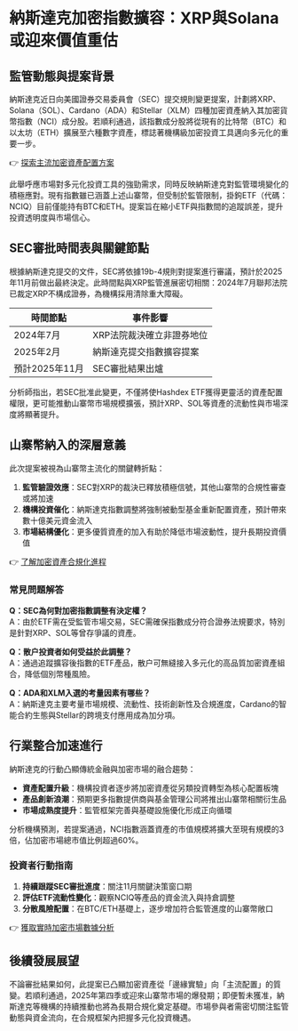 # 納斯達克加密指數擴容：XRP與Solana或迎來價值重估  

## 監管動態與提案背景  
納斯達克近日向美國證券交易委員會（SEC）提交規則變更提案，計劃將XRP、Solana（SOL）、Cardano（ADA）和Stellar（XLM）四種加密資產納入其加密貨幣指數（NCI）成分股。若順利通過，該指數成分股將從現有的比特幣（BTC）和以太坊（ETH）擴展至六種數字資產，標誌著機構級加密投資工具邁向多元化的重要一步。  

👉 [探索主流加密資產配置方案](https://bit.ly/okx_welcome)  

此舉呼應市場對多元化投資工具的強勁需求，同時反映納斯達克對監管環境變化的積極應對。現有指數雖已涵蓋上述山寨幣，但受制於監管限制，掛鉤ETF（代碼：NCIQ）目前僅能持有BTC和ETH。提案旨在縮小ETF與指數間的追蹤誤差，提升投資透明度與市場信心。  

## SEC審批時間表與關鍵節點  
根據納斯達克提交的文件，SEC將依據19b-4規則對提案進行審議，預計於2025年11月前做出最終決定。此時間點與XRP監管進展密切相關：2024年7月聯邦法院已裁定XRP不構成證券，為機構採用清除重大障礙。  

| 時間節點         | 事件影響                          |
|------------------|-----------------------------------|
| 2024年7月        | XRP法院裁決確立非證券地位         |
| 2025年2月        | 納斯達克提交指數擴容提案          |
| 預計2025年11月   | SEC審批結果出爐                  |

分析師指出，若SEC批准此變更，不僅將使Hashdex ETF獲得更靈活的資產配置權限，更可能推動山寨幣市場規模擴張，預計XRP、SOL等資產的流動性與市場深度將顯著提升。  

## 山寨幣納入的深層意義  
此次提案被視為山寨幣主流化的關鍵轉折點：  
1. **監管驗證效應**：SEC對XRP的裁決已釋放積極信號，其他山寨幣的合規性審查或將加速  
2. **機構投資催化**：納斯達克指數調整將強制被動型基金重新配置資產，預計帶來數十億美元資金流入  
3. **市場結構優化**：更多優質資產的加入有助於降低市場波動性，提升長期投資價值  

👉 [了解加密資產合規化進程](https://bit.ly/okx_welcome)  

### 常見問題解答  
**Q：SEC為何對加密指數調整有決定權？**  
A：由於ETF需在受監管市場交易，SEC需確保指數成分符合證券法規要求，特別是針對XRP、SOL等曾存爭議的資產。  

**Q：散户投資者如何受益於此調整？**  
A：通過追蹤擴容後指數的ETF產品，散户可無縫接入多元化的高品質加密資產組合，降低個別幣種風險。  

**Q：ADA和XLM入選的考量因素有哪些？**  
A：納斯達克主要考量市場規模、流動性、技術創新性及合規進度，Cardano的智能合約生態與Stellar的跨境支付應用成為加分項。  

## 行業整合加速進行  
納斯達克的行動凸顯傳統金融與加密市場的融合趨勢：  
- **資產配置升級**：機構投資者逐步將加密資產從另類投資轉型為核心配置板塊  
- **產品創新浪潮**：預期更多指數提供商與基金管理公司將推出山寨幣相關衍生品  
- **市場成熟度提升**：監管框架完善與基礎設施優化形成正向循環  

分析機構預測，若提案通過，NCI指數涵蓋資產的市值規模將擴大至現有規模的3倍，佔加密市場總市值比例超過60%。  

### 投資者行動指南  
1. **持續跟蹤SEC審批進度**：關注11月關鍵決策窗口期  
2. **評估ETF流動性變化**：觀察NCIQ等產品的資金流入與持倉調整  
3. **分散風險配置**：在BTC/ETH基礎上，逐步增加符合監管進度的山寨幣敞口  

👉 [獲取實時加密市場數據分析](https://bit.ly/okx_welcome)  

## 後續發展展望  
不論審批結果如何，此提案已凸顯加密資產從「邊緣實驗」向「主流配置」的質變。若順利通過，2025年第四季或迎來山寨幣市場的爆發期；即便暫未獲准，納斯達克等機構的持續推動也將為長期合規化奠定基礎。市場參與者需密切關注監管動態與資金流向，在合規框架內把握多元化投資機遇。